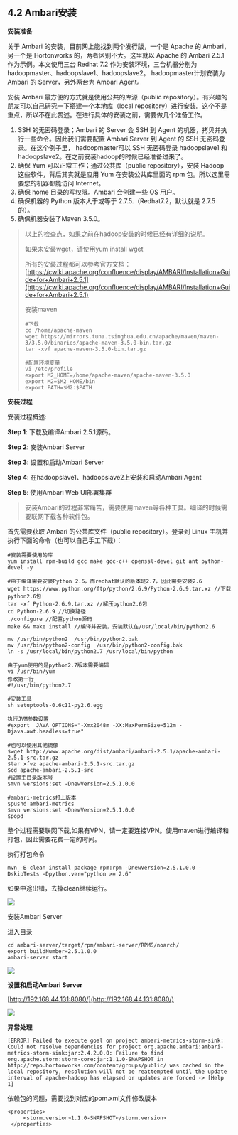 ## 4.2 Ambari安装

**安装准备**

关于 Ambari 的安装，目前网上能找到两个发行版，一个是 Apache 的 Ambari，另一个是 Hortonworks 的，两者区别不大。这里就以 Apache 的 Ambari 2.5.1 作为示例。本文使用三台 Redhat 7.2 作为安装环境，三台机器分别为hadoopmaster、hadoopslave1、hadoopslave2。 hadoopmaster计划安装为 Ambari 的 Server，另外两台为 Ambari Agent。

安装 Ambari 最方便的方式就是使用公共的库源（public repository）。有兴趣的朋友可以自己研究一下搭建一个本地库（local repository）进行安装。这个不是重点，所以不在此赘述。在进行具体的安装之前，需要做几个准备工作。

1. SSH 的无密码登录；Ambari 的 Server 会 SSH 到 Agent 的机器，拷贝并执行一些命令。因此我们需要配置 Ambari Server 到 Agent 的 SSH 无密码登录。在这个例子里， hadoopmaster可以 SSH 无密码登录 hadoopslave1 和 hadoopslave2。在之前安装hadoop的时候已经准备过来了。
2. 确保 Yum 可以正常工作；通过公共库（public repository），安装 Hadoop 这些软件，背后其实就是应用 Yum 在安装公共库里面的 rpm 包。所以这里需要您的机器都能访问 Internet。
3. 确保 home 目录的写权限。Ambari 会创建一些 OS 用户。
4. 确保机器的 Python 版本大于或等于 2.7.5.（Redhat7.2，默认就是 2.7.5 的）。
5. 确保机器安装了Maven 3.5.0。

> 以上的检查点，如果之前在hadoop安装的时候已经有详细的说明。
>
> 如果未安装wget，请使用yum install wget
>
> 所有的安装过程都可以参考官方文档：[https://cwiki.apache.org/confluence/display/AMBARI/Installation+Guide+for+Ambari+2.5.1](https://cwiki.apache.org/confluence/display/AMBARI/Installation+Guide+for+Ambari+2.5.1)
>
> 安装maven
>
> ```
> #下载
> cd /home/apache-maven
> wget https://mirrors.tuna.tsinghua.edu.cn/apache/maven/maven-3/3.5.0/binaries/apache-maven-3.5.0-bin.tar.gz
> tar -xvf apache-maven-3.5.0-bin.tar.gz
>
> #配置环境变量
> vi /etc/profile
> export M2_HOME=/home/apache-maven/apache-maven-3.5.0
> export M2=$M2_HOME/bin
> export PATH=$M2:$PATH
> ```

**安装过程**

安装过程概述:

**Step 1**: 下载及编译Ambari 2.5.1源码。

**Step 2**: 安装Ambari Server

**Step 3**: 设置和启动Ambari Server

**Step 4**: 在hadoopslave1、hadoopslave2上安装和启动Ambari Agent

**Step 5**: 使用Ambari Web UI部署集群

> 安装Ambari的过程非常痛苦，需要使用maven等各种工具。编译的时候需要联网下载各种软件包。

首先需要获取 Ambari 的公共库文件（public repository）。登录到 Linux 主机并执行下面的命令（也可以自己手工下载）：

```
#安装需要使用的库
yum install rpm-build gcc make gcc-c++ openssl-devel git ant python-devel -y

#由于编译需要安装Python 2.6，而redhat默认的版本是2.7，因此需要安装2.6
wget https://www.python.org/ftp/python/2.6.9/Python-2.6.9.tar.xz //下载python2.6包
tar -xf Python-2.6.9.tar.xz //解压python2.6包
cd Python-2.6.9 //切换路径
./configure //配置python源码
make && make install //编译并安装，安装默认在/usr/local/bin/python2.6

mv /usr/bin/python2  /usr/bin/python2.bak
mv /usr/bin/python2-config  /usr/bin/python2-config.bak
ln -s /usr/local/bin/python2.7 /usr/local/bin/python

由于yum使用的是python2.7版本需要编辑
vi /usr/bin/yum
修改第一行
#!/usr/bin/python2.7

#安装工具
sh setuptools-0.6c11-py2.6.egg

执行JVM参数设置
#export _JAVA_OPTIONS="-Xmx2048m -XX:MaxPermSize=512m -Djava.awt.headless=true"

#也可以使用其他镜像
$wget http://www.apache.org/dist/ambari/ambari-2.5.1/apache-ambari-2.5.1-src.tar.gz 
$tar xfvz apache-ambari-2.5.1-src.tar.gz
$cd apache-ambari-2.5.1-src
#设置主目录版本号
$mvn versions:set -DnewVersion=2.5.1.0.0

#ambari-metrics打上版本
$pushd ambari-metrics
$mvn versions:set -DnewVersion=2.5.1.0.0
$popd
```

整个过程需要联网下载,如果有VPN，请一定要连接VPN。使用maven进行编译和打包，因此需要花费一定的时间。

执行打包命令

```
mvn -B clean install package rpm:rpm -DnewVersion=2.5.1.0.0 -DskipTests -Dpython.ver="python >= 2.6"
```

如果中途出错，去掉clean继续运行。

![](/assets/4.2.1_1.png)

安装Ambari Server

进入目录

```
cd ambari-server/target/rpm/ambari-server/RPMS/noarch/
export buildNumber=2.5.1.0.0
ambari-server start
```

![](/assets/4.2_3.png)

**设置和启动Ambari Server**

[http://192.168.44.131:8080/](http://192.168.44.131:8080/)

![](/assets/4.3.4_1.png)

**异常处理**

```
[ERROR] Failed to execute goal on project ambari-metrics-storm-sink: Could not resolve dependencies for project org.apache.ambari:ambari-metrics-storm-sink:jar:2.4.2.0.0: Failure to find org.apache.storm:storm-core:jar:1.1.0-SNAPSHOT in http://repo.hortonworks.com/content/groups/public/ was cached in the local repository, resolution will not be reattempted until the update interval of apache-hadoop has elapsed or updates are forced -> [Help 1]
```

依赖包的问题，需要找到对应的pom.xml文件修改版本

```
<properties>
     <storm.version>1.1.0-SNAPSHOT</storm.version>
 </properties>
```



